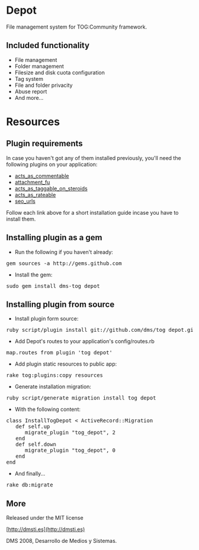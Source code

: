Depot
===========

File management system for TOG:Community framework.

Included functionality
---------------------- 

* File management
* Folder management
* Filesize and disk cuota configuration
* Tag system
* File and folder privacity
* Abuse report
* And more...

Resources
=========

Plugin requirements
-------------------

In case you haven't got any of them installed previously, you'll need the following plugins on your application:

* [acts\_as\_commentable](https://github.com/tog/tog/wikis/3rd-party-plugins-acts_as_commentable)
* [attachment\_fu](http://github.com/technoweenie/attachment_fu/tree/master)
* [acts\_as\_taggable\_on\_steroids](https://github.com/tog/tog/wikis/3rd-party-plugins-acts_as_taggable_on_steroids)
* [acts\_as\_rateable](http://github.com/tog/tog/wikis/3rd-party-plugins-acts_as_rateable)
* [seo\_urls](http://github.com/tog/tog/wikis/3rd-party-plugins-seo_urls)

Follow each link above for a short installation guide incase you have to install them.

Installing plugin as a gem
--------------------------

* Run the following if you haven't already:
<pre>
gem sources -a http://gems.github.com
</pre>

* Install the gem:
<pre>
sudo gem install dms-tog_depot
</pre>

Installing plugin from source
-----------------------------

* Install plugin form source:
<pre>
ruby script/plugin install git://github.com/dms/tog_depot.git
</pre>

* Add Depot's routes to your application's config/routes.rb
<pre>
map.routes_from_plugin 'tog_depot'
</pre>

* Add plugin static resources to public app:
<pre>
rake tog:plugins:copy_resources
</pre>

* Generate installation migration:
<pre>
ruby script/generate migration install_tog_depot
</pre>

* With the following content:
<pre>
class InstallTogDepot < ActiveRecord::Migration
   def self.up
      migrate_plugin "tog_depot", 2
   end
   def self.down
      migrate_plugin "tog_depot", 0
   end
end
</pre>

* And finally...
<pre>rake db:migrate</pre> 


More
-------
Released under the MIT license

[http://dmsti.es](http://dmsti.es)

DMS 2008, Desarrollo de Medios y Sistemas. 
